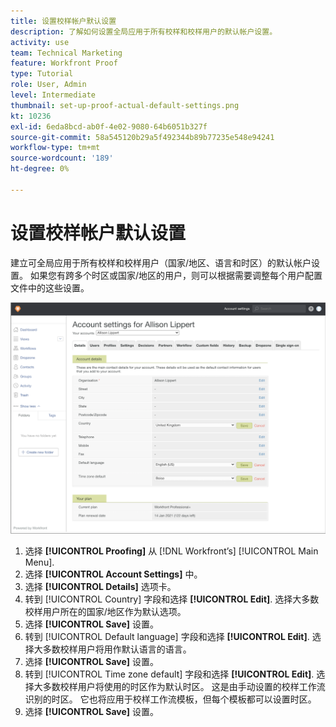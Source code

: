 ```yaml
---
title: 设置校样帐户默认设置
description: 了解如何设置全局应用于所有校样和校样用户的默认帐户设置。
activity: use
team: Technical Marketing
feature: Workfront Proof
type: Tutorial
role: User, Admin
level: Intermediate
thumbnail: set-up-proof-actual-default-settings.png
kt: 10236
exl-id: 6eda8bcd-ab0f-4e02-9080-64b6051b327f
source-git-commit: 58a545120b29a5f492344b89b77235e548e94241
workflow-type: tm+mt
source-wordcount: '189'
ht-degree: 0%

---
```


# 设置校样帐户默认设置

建立可全局应用于所有校样和校样用户（国家/地区、语言和时区）的默认帐户设置。 如果您有跨多个时区或国家/地区的用户，则可以根据需要调整每个用户配置文件中的这些设置。

![校对的帐户设置窗口](assets/proof-system-setups-default-account-settings.png)

1. 选择 **[!UICONTROL Proofing]** 从 [!DNL Workfront’s] [!UICONTROL Main Menu].
1. 选择 **[!UICONTROL Account Settings]** 中。
1. 选择 **[!UICONTROL Details]** 选项卡。
1. 转到 [!UICONTROL Country] 字段和选择 **[!UICONTROL Edit]**. 选择大多数校样用户所在的国家/地区作为默认选项。
1. 选择 **[!UICONTROL Save]** 设置。
1. 转到 [!UICONTROL Default language] 字段和选择 **[!UICONTROL Edit]**. 选择大多数校样用户将用作默认语言的语言。
1. 选择 **[!UICONTROL Save]** 设置。
1. 转到 [!UICONTROL Time zone default] 字段和选择 **[!UICONTROL Edit]**. 选择大多数校样用户将使用的时区作为默认时区。 这是由手动设置的校样工作流识别的时区。 它也将应用于校样工作流模板，但每个模板都可以设置时区。
1. 选择 **[!UICONTROL Save]** 设置。
